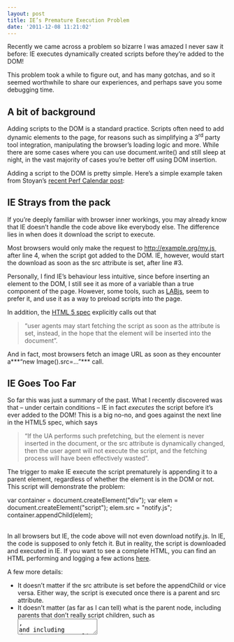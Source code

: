 ```yaml
---
layout: post
title: IE’s Premature Execution Problem
date: '2011-12-08 11:21:02'
---
```



Recently we came across a problem so bizarre I was amazed I never saw it before: IE executes dynamically created scripts before they’re added to the DOM!

This problem took a while to figure out, and has many gotchas, and so it seemed worthwhile to share our experiences, and perhaps save you some debugging time.


## A bit of background

Adding scripts to the DOM is a standard practice. Scripts often need to add dynamic elements to the page, for reasons such as simplifying a 3<sup>rd</sup> party tool integration, manipulating the browser’s loading logic and more. While there are some cases where you can use document.write() and still sleep at night, in the vast majority of cases you’re better off using DOM insertion.

Adding a script to the DOM is pretty simple. Here’s a simple example taken from Stoyan’s [recent Perf Calendar post](http://calendar.perfplanet.com/2011/the-art-and-craft-of-the-async-snippet/):

 <script>(function(d) { var js = d.createElement('script'); js.src = "http://example.org/my.js"; d.getElementsByTagName('head')[0].appendChild(js); }(document));</script>


## IE Strays from the pack

If you’re deeply familiar with browser inner workings, you may already know that IE doesn’t handle the code above like everybody else. The difference lies in when does it download the script to execute.

Most browsers would only make the request to http://example.org/my.js  after line 4, when the script got added to the DOM. IE, however, would start the download as soon as the src attribute is set, after line #3.

Personally, I find IE’s behaviour less intuitive, since before inserting an element to the DOM, I still see it as more of a variable than a true component of the page. However, some tools, such as [LABjs](http://labjs.com/), seem to prefer it, and use it as a way to preload scripts into the page.

In addition, the [HTML 5 spec](http://www.w3.org/TR/html5/scripting-1.html#running-a-script) explicitly calls out that

> “user agents may start fetching the script as soon as the attribute is set, instead, in the hope that the element will be inserted into the document”.

 And in fact, most browsers fetch an image URL as soon as they encounter a***“new Image().src=…”*** call.


## IE Goes Too Far

So far this was just a summary of the past. What I recently discovered was that – under certain conditions – IE in fact *executes* the script before it’s ever added to the DOM! This is a big no-no, and goes against the next line in the HTML5 spec, which says

> “If the UA performs such prefetching, but the element is never inserted in the document, or the src attribute is dynamically changed, then the user agent will not execute the script, and the fetching process will have been effectively wasted”.

The trigger to make IE execute the script prematurely is appending it to a parent element, regardless of whether the element is in the DOM or not. This script will demonstrate the problem:

<div> var container = document.createElement("div"); var elem = document.createElement("script"); elem.src = "notify.js"; container.appendChild(elem);

</div> 

In all browsers but IE, the code above will not even download notify.js. In IE, the code is supposed to only fetch it. But in reality, the script is downloaded and executed in IE. If you want to see a complete HTML, you can find an HTML performing and logging a few actions [here](http://www.guypo.com/experiments/ie-preexec.htm).

A few more details:

- It doesn’t matter if the src attribute is set before the appendChild or vice versa. Either way, the script is executed once there is a parent and src attribute.
- It doesn’t matter (as far as I can tell) what is the parent node, including parents that don’t really script children, such as <textarea>, and including documentFragment
- The problem occurs at least in IE 6-9, in all “modes”.


## The Inevitable Bugs

This type of weird behaviour often comes with various subtle bugs it creates, or at least inconsistencies. I did some digging, and saw a few quirks you should be on the lookout for. Most of these are represented in [this example page](http://www.guypo.com/experiments/ie-preexec.htm).

### readyState updated before DOM Insertion

Since IE fetches and executes the script, it’s unclear which load events should be called for it. Our testing shows that the onreadystatechanged event, and the corresponding elem.readyState value, all get updated as soon as the script gets executed. This means the element is likely to be in a “loaded” state before it ever gets added to the DOM.

If the element was in that “loaded” state before being added to the DOM, no additional events will be called after the element gets added to the DOM. This is an important fact to remember if you’re waiting for the script after adding it to the DOM.

### IE 9: If a Script is cached, execution time may differ

If this obscure IE bug wasn’t bad enough, how about throwing some inconsistent behaviour into the mix?

As it turns out, in IE 9 the script *may* only get executed when it’s truly added to the DOM. More specifically, if the script is already in the cache, it will often get executed only AFTER it’s added to the DOM (like all other browsers do).

[Click here](http://www.webpagetest.org/result/111207_Z8_b03976badec57fd71f05ae8009ba98be/) for a demonstration of this behaviour, using WebPageTest to load the test page in IE9. The line in bold marks where the script got executed, note how that happens before appending it to the DOM in the first view, and after appending it to the DOM in the repeat view.

In our tests we’ve seen it happen in various scenarios, so there may be other factors at play.

### IE 9: Script may run in the middle of another script

As per the example above, if the script DOES get executed when the element gets added to the DOM, it gets executed *immediately*. This means the external script gets executed in the middle of another script, and not right after the current script is done.

While dynamic script execution order is never guaranteed, executing a script in the middle of another one is a concern. JavaScript is designed to alleviate the concern of race conditions or competing threads, and this case breaks that promise.

<div>For example, consider an inline script that looks like this

 addExternalFile('loadUserData.js'); initUser('joe');

Assume addExternalFile() adds an external script. If line #2 initializes user settings that loadUserData.js requires, the code above would still work. The current script always finishes running before the external script is invoked. However, in the behaviour we’ve see in IE9, this guarantee breaks, the external script may run inline, and the page may break.

</div>### IE 8: Script may never get executed

I don’t have an exact understanding of what triggers this, but we’ve run into a few cases where a cached script was set to a “loaded” state as soon as the src attribute was set. After that, when the script actually got added to the DOM, the scripts readyState moved *backwards* into “loading”, firing the onreadystatechange event in the process.

On IE 9, these scripts then proceeded to a “complete” state, and only got executed when the script got added to the DOM. On IE8 they *usually* didn’t. Instead, they reverted to the “loading” state and never got out of it. In such cases, the script was never actually executed.

### DOM Scripts out of sync at execution time

This quirk is a bit easier to understand. Since the script gets executed before it actually got added to the DOM, it won’t be in the DOM if you look for it…

Some scripts, such as [scriptaculous](http://script.aculo.us/), traverse the DOM looking for themselves. Scriptaculous does this so it can exact a query (Facebook Connect and Dojo sometimes do that too), but there are various reasons to do so. When the script getting executed isn’t in the DOM yet, these lookups will obviously fail, regardless of how they are done.


## Summary & Workarounds

This problem feels like a real annoyance. It will likely only manifest in very specific cases, but the inconsistent nature of it and the lack of clear detail will make it challenging to detect. If you did or plan to do any more digging into this, do share in the comments below.

As for working around it, the best option is probably to set the src attribute only after adding the script element to the DOM. Doing so should address most of the problems described above. The only problem that will remain is one script running in the middle of another script, which can be resolved using standard programming – just run your dependencies before referencing the external scripts.

If you’re a Blaze FEO customer, don’t worry – we’ve got this covered!


